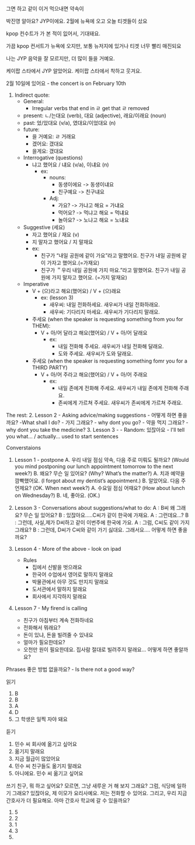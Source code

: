 그면 하고
같이 
이거 먹으내면
약속이 

박진영 알아요?
JYP이에요. 
2월에 뉴욕에 오고 오늘 티겟들이 샀요

kpop 컨수트가 가 본 적이 잆어서, 기대돼요.

가끔 kpop 컨서트가 뉴욕에 오지만, 보통 뉴저지에 있거나 티겟 너무 빨리 매진되요

나는 JYP 음악을 잘 모르지만, 더 많이 들을 거예요.

케이팝 스타에서 JYP 알았어요. 케이팝 스타에서 착하고 웃겨요.

2월 10일에 있어요 - the concert is on February 10th

1. Indirect quote: 
    - General:
        - Irregular verbs that end in ㄹ get that ㄹ removed
    - present: ㄴ/는대요 (verb), 대요 (adjective), 래요/이래요 (noun)
    - past: 었/았대요 (v/a), 였대요/이었대요 (n)
    - future: 
        - 을 거예요: ㄹ 거래요
        - 겠어요: 갰대요
        - 을게요: 갰대요
    - Interrogative (questions)
        - 냐고 했어요 / 냬요 (v/a), 이냬요 (n)
            - ex:
                - nouns:
                    - 동생이에요 -> 동생이냬요
                    - 친구예요 -> 친구냬요
                - Adj:
                    - 가요? -> 가냐고 해요 = 가냬요
                    - 먹어요? -> 먹냐고 해요 = 먹냬요
                    - 놀아요? -> 노냐고 해요 = 노냬요
    - Suggestive (세요)
        - 자고 했어요 / 재요 (v)
        - 지 말자고 했어요 / 지 말재요
        - ex:
            - 친구가 “내일 공원에 같이 가요”라고 말했어요. 
              친구가 내일 공원에 같이 가자고 했어요.(=가재요)
            - 친구가 ＂우리 내일 공원에 가지 마요.”라고 말했어요.
              친구가 내일 공원에 가지 말자고 했어요. (=가지 말재요)
    - Imperative
        - V + (으)라고 해요(했어요) / V + (으)래요
            - ex: (lesson 3)
                - 새우씨: 내일 전화하세요.
                새우씨가 내일 전화하래요.
                - 새우씨: 기다리지 마세요.
                새우씨가 기다리지 말래요.
        - 주세요 (when the speaker is requesting something from you for THEM): 
            - V + 아/어 달라고 해요(했어요) / V + 아/어 달래요
                - ex:
                    - 내일 전화해 주세요.
                    새우씨가 내일 전화해 달래요.
                    - 도와 주세요.
                    새우씨가 도와 달래요.
        - 주세요 (when the speaker is requesting something fomr you for a THIRD PARTY) 
            - V + 아/어 주라고 해요(했어요) / V + 아/어 주래요 
                - ex:
                    - 내일 존에게 전화해 주세요.
                    새우씨가 내일 존에게 전화해 주래요.
                    - 존씨에게 가르쳐  주세요.
                    새우씨가 존씨에게 가르쳐 주래요.

The rest:
2. Lesson 2 - Asking advice/making suggestions
    - 어떻게 하면 좋을까요? -What shall I do?
    - 가지 그래요? - why dont you go?
    - 약을 먹지 그래요? - why dont you take the medicine?
3. Lesson 3 - 
    - Random: 있잖아요 - I'll tell you what... / actually... used to start sentences

Converstaions
1. Lesson 1 - postpone 
A. 우리 내일 점심 약속, 다음 주로 미뤄도 될까요?
(Would you mind postponing our lunch appointment tomorrow to the next week?)
B. 왜요? 무슨 일 있어요?
(Why? What’s the matter?)
A. 치과 예약을 깜빡했어요. 
(I forgot about my dentist’s appointment.)
B. 알았어요. 다음 주 언제요?
(OK. When next week?)
A. 수요일 점심 어때요?
(How about lunch on Wednesday?)
B. 네, 좋아요.
(OK.)

1. Lesson 3 - Conversations about suggestions/what to do:
     A : B씨 왜 그래요? 무슨 일 있어요?
     B : 있잖아요…..C씨가 같이 한국에 가재요. 
     A : 그런데요…?
     B : 그런데, 사실,제가 D씨하고 같이 이번주에 한국에 가요. 
     A : 그럼, C씨도 같이 가지 그래요?
     B : 그런데, D씨가 C씨와 같이 가기 싫대요. 그래서요….
          어떻게 하면 좋을까요?
2. Lesson 4 - More of the above - look on ipad
    - Rules
        - 집에서 신발을 벗으래요
        - 한국어 수업에서 영어로 말하지 말래요
        - 박물관에서 아무 것도 만지지 말래요
        - 도서관에서 말하지 말래요
        - 회사에서 지각하지 말래요
3. Lesson 7 - My firend is calling
    - 친구가 아침부터 계속 전화하네요
    - 전화해서 뭐래요?
    - 돈이 있냐, 돈을 빌려줄 수 있내요
    - 얼마가 필요한데요?
    - 오천만 원이 필요한데요. 집사람 절대로 빌려주지 말래요... 어떻게 하면 좋알까요?

Phrases
좋은 방법 없을까요? - Is there not a good way?




읽기
1. B
2. B
3. A
4. D
5. 그 학생은 일찍 자야 돼요

듣기
1. 민수 씨 회사에 옮기고 싶어요
2. 옮기지 말래요
3. 지금 월급이 많았어요
4. 민수 씨 친구들도 옮기지 말래요
5. 아니에요. 민수 씨 옮기고 싶어요

쓰기
친구, 뭐 하고 싶어요? 모르면, 그냥 새루운 거 해 보지 그래요?  그럼, 식당에 일하기 그래요? 있잖아요, 제 이모가 요리사예요. 저는 전화할 수 있어요. 그리고, 우리 지금 간호사가 더 필요해요. 아마 간호사 학교에 갈 수 있을까요?









1. 5
2. 2
3. 1
4. 3
5. 
